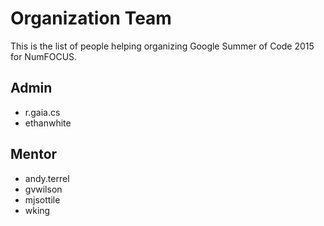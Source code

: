 # Organization Team

This is the list of people helping
organizing Google Summer of Code 2015 for NumFOCUS.

## Admin

- r.gaia.cs
- ethanwhite

## Mentor

- andy.terrel
- gvwilson
- mjsottile
- wking
